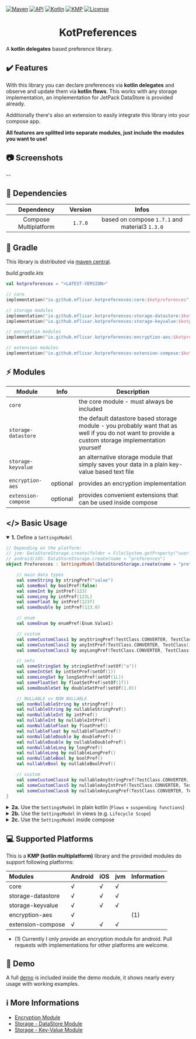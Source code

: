 [![Maven](https://img.shields.io/maven-central/v/io.github.mflisar.kotpreferences/core?style=for-the-badge&color=blue)](https://central.sonatype.com/namespace/io.github.mflisar.kotpreferences)
[![API](https://img.shields.io/badge/api-21%2B-brightgreen.svg?style=for-the-badge)](https://android-arsenal.com/api?level=21)
[![Kotlin](https://img.shields.io/github/languages/top/mflisar/kotpreferences.svg?style=for-the-badge&color=blueviolet)](https://kotlinlang.org/)
[![KMP](https://img.shields.io/badge/Kotlin_Multiplatform-blue?style=for-the-badge&label=Kotlin)](https://kotlinlang.org/docs/multiplatform.html)
[![License](https://img.shields.io/github/license/MFlisar/KotPreferences?style=for-the-badge)](LICENSE)

<h1 align="center">KotPreferences</h1>

A <b>kotlin delegates</b> based preference library.

## :heavy_check_mark: Features

With this library you can declare preferences via **kotlin delegates** and observe and update them via **kotlin flows**. This works with any storage implementation, an implementation for JetPack DataStore is provided already.

Additionally there's also an extension to easily integrate this library into your compose app.

**All features are splitted into separate modules, just include the modules you want to use!**

## :camera: Screenshots

--

## :link: Dependencies

|      Dependency       | Version |                     Infos                      |
|:---------------------:|:-------:|:----------------------------------------------:|
| Compose Multiplatform | `1.7.0` | based on compose `1.7.1` and material3 `1.3.0` |

## :elephant: Gradle

This library is distributed via [maven central](https://central.sonatype.com/).

*build.gradle.kts*

```kts
val kotpreferences = "<LATEST-VERSION>"

// core
implementation("io.github.mflisar.kotpreferences:core:$kotpreferences")

// storage modules
implementation("io.github.mflisar.kotpreferences:storage-datastore:$kotpreferences")
implementation("io.github.mflisar.kotpreferences:storage-keyvalue:$kotpreferences")

// encryption modules
implementation("io.github.mflisar.kotpreferences:encryption-aes:$kotpreferences")

// extension modules
implementation("io.github.mflisar.kotpreferences:extension-compose:$kotpreferences")
```

## :zap: Modules

| Module              | Info     | Description                                                                                                                                        |
|---------------------|----------|----------------------------------------------------------------------------------------------------------------------------------------------------|
| `core`              |          | the core module - must always be included                                                                                                          |
| `storage-datastore` |          | the default datastore based storage module - you probably want that as well if you do not want to provide a custom storage implementation yourself |
| `storage-keyvalue`  |          | an alternative storage module that simply saves your data in a plain key-value based text file                                                     |
| `encryption-aes`    | optional | provides an encryption implementation                                                                                                              |
| `extension-compose` | optional | provides convenient extensions that can be used inside compose                                                                                     |

## </> Basic Usage

<details open>
<summary><b>1.</b> Define a <code>SettingsModel</code></summary>

```kotlin
// Depending on the platform:
// jvm: DataStoreStorage.create(folder = File(System.getProperty("user.dir")), name = "settings")
// android/iOS: DataStoreStorage.create(name = "preferences")
object Preferences : SettingsModel(DataStoreStorage.create(name = "preferences")) {

    // main data types
    val someString by stringPref("value")
    val someBool by boolPref(false)
    val someInt by intPref(123)
    val someLong by intPref(123L)
    val someFloat by intPref(123f)
    val someDouble by intPref(123.0)

    // enum
    val someEnum by enumPref(Enum.Value1)

    // custom
    val someCustomClass1 by anyStringPref(TestClass.CONVERTER, TestClass()) // converts TestClass to a string and saves this string
    val someCustomClass2 by anyIntPref(TestClass.CONVERTER, TestClass())    // converts TestClass to an int and saves this int
    val someCustomClass3 by anyLongPref(TestClass.CONVERTER, TestClass())   // converts TestClass to a long and saves this long

    // sets
    val someStringSet by stringSetPref(setOf("a"))
    val someIntSet by intSetPref(setOf(1))
    val someLongSet by longSetPref(setOf(1L))
    val someFloatSet by floatSetPref(setOf(1f))
    val someDoubleSet by doubleSetPref(setOf(1.0))

    // NULLABLE vs NON NULLABLE
    val nonNullableString by stringPref()
    val nullableString by nullableStringPref()
    val nonNullableInt by intPref()
    val nullableInt by nullableIntPref()
    val nonNullableFloat by floatPref()
    val nullableFloat by nullableFloatPref()
    val nonNullableDouble by doublePref()
    val nullableDouble by nullableDoublePref()
    val nonNullableLong by longPref()
    val nullableLong by nullableLongPref()
    val nonNullableBool by boolPref()
    val nullableBool by nullableBoolPref()

    // custom
    val someCustomClass4 by nullableAnyStringPref(TestClass.CONVERTER, TestClass())
    val someCustomClass5 by nullableAnyIntPref(TestClass.CONVERTER, TestClass())
    val someCustomClass6 by nullableAnyLongPref(TestClass.CONVERTER, TestClass())
}
```

</details>

<details>
<summary><b>2a.</b> Use the <code>SettingsModel</code> in plain kotlin (<code>Flows</code> + <code>suspending functions</code>)</summary>

```kotlin
// 1) get a flow
val flow = Preferences.someString.flow

// 2) read/update values by suspend functions
scope.launch(Dispatchers.IO) {
    val value = Preferences.someInt.read()
    Preferences.someInt.update(value + 1)
}
```

</details>

<details>
<summary><b>2b.</b> Use the <code>SettingsModel</code> in views (e.g. <code>Lifecycle Scope</code>)</summary>

```kotlin
// 1) simply observe a setting
Preferences.someString.observe(lifecycleScope) {
    L.d { "someString = $it"}
}

// 2) direct read (not recommended if not necessary but may be useful in many cases)
// => simply returns read() in a blocking way)
val name = Preferences.someString.value

// 3) observe a setting once
Preferences.someString.observeOnce(lifecycleScope) {
    L.d { "someString = $it"}
}

// 4) observe ALL settings
Preferences.changes.onEach {
    L.d { "[ALL SETTINGS OBSERVER] Setting '${it.setting.key}' changed its value to ${it.value}" }
}.launchIn(lifecycleScope)

// 5) observe SOME settings
Preferences.changes
    .filter {
        it.setting == Preferences.someString ||
        it.setting == Preferences.someBool
    }.onEach {
        L.d { "[SOME SETTINGS OBSERVER] Setting '${it.setting.key}' changed its value to ${it.value}" }
    }.launchIn(lifecycleScope)

// 6) read multiple settings in a suspending way
lifecycleScope.launch(Dispatchers.IO) {
    val someString = Preferences.someString.read()
    val someBool = Preferences.someBool.read()
}
```

</details>

<details>
<summary><b>2c.</b> Use the <code>SettingsModel</code> inside compose</summary>

```kotlin
val name = Preferences.someString.collectAsState()
val name = Preferences.someString.collectAsStateWithLifecycle()

// simply use the state inside your composables, the state will change whenever the setting behind it will change

val name = Preferences.someString.asMutableState()

// simple use and even update the state now

```

</details>

## :computer: Supported Platforms

This is a **KMP (kotlin multiplatform)** library and the provided modules do support following platforms:

| Modules           | Android | iOS | jvm | Information |
|:------------------|---------|-----|-----|-------------|
| core              | √       | √   | √   |             |
| storage-datastore | √       | √   | √   |             |
| storage-keyvalue  | √       | √   | √   |             |
| encryption-aes    | √       |     |     | (1)         |
| extension-compose | √       | √   | √   |             |

* (1) Currently I only provide an encryption module for android. Pull requests with implementations for other platforms are welcome.

## :tada: Demo

A full [demo](demo) is included inside the demo module, it shows nearly every usage with working examples.

## :information_source: More Informations

* [Encryption Module](readmes/module-encryption.md)
* [Storage - DataStore Module](readmes/module-datastore.md)
* [Storage - Key-Value Module](readmes/module-key-value.md)
